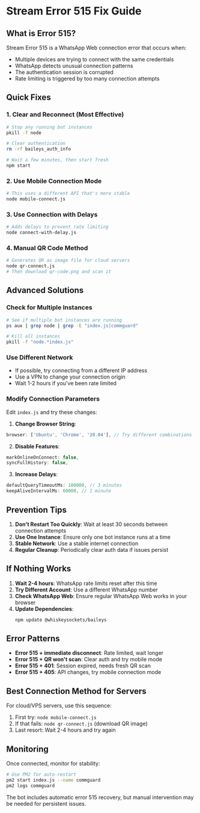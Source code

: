 # Stream Error 515 Fix Guide

## What is Error 515?

Stream Error 515 is a WhatsApp Web connection error that occurs when:
- Multiple devices are trying to connect with the same credentials
- WhatsApp detects unusual connection patterns
- The authentication session is corrupted
- Rate limiting is triggered by too many connection attempts

## Quick Fixes

### 1. Clear and Reconnect (Most Effective)
```bash
# Stop any running bot instances
pkill -f node

# Clear authentication
rm -rf baileys_auth_info

# Wait a few minutes, then start fresh
npm start
```

### 2. Use Mobile Connection Mode
```bash
# This uses a different API that's more stable
node mobile-connect.js
```

### 3. Use Connection with Delays
```bash
# Adds delays to prevent rate limiting
node connect-with-delay.js
```

### 4. Manual QR Code Method
```bash
# Generates QR as image file for cloud servers
node qr-connect.js
# Then download qr-code.png and scan it
```

## Advanced Solutions

### Check for Multiple Instances
```bash
# See if multiple bot instances are running
ps aux | grep node | grep -E "index.js|commguard"

# Kill all instances
pkill -f "node.*index.js"
```

### Use Different Network
- If possible, try connecting from a different IP address
- Use a VPN to change your connection origin
- Wait 1-2 hours if you've been rate limited

### Modify Connection Parameters
Edit `index.js` and try these changes:

1. **Change Browser String**:
```javascript
browser: ['Ubuntu', 'Chrome', '20.04'], // Try different combinations
```

2. **Disable Features**:
```javascript
markOnlineOnConnect: false,
syncFullHistory: false,
```

3. **Increase Delays**:
```javascript
defaultQueryTimeoutMs: 180000, // 3 minutes
keepAliveIntervalMs: 60000, // 1 minute
```

## Prevention Tips

1. **Don't Restart Too Quickly**: Wait at least 30 seconds between connection attempts
2. **Use One Instance**: Ensure only one bot instance runs at a time
3. **Stable Network**: Use a stable internet connection
4. **Regular Cleanup**: Periodically clear auth data if issues persist

## If Nothing Works

1. **Wait 2-4 hours**: WhatsApp rate limits reset after this time
2. **Try Different Account**: Use a different WhatsApp number
3. **Check WhatsApp Web**: Ensure regular WhatsApp Web works in your browser
4. **Update Dependencies**: 
   ```bash
   npm update @whiskeysockets/baileys
   ```

## Error Patterns

- **Error 515 + immediate disconnect**: Rate limited, wait longer
- **Error 515 + QR won't scan**: Clear auth and try mobile mode
- **Error 515 + 401**: Session expired, needs fresh QR scan
- **Error 515 + 405**: API changes, try mobile connection mode

## Best Connection Method for Servers

For cloud/VPS servers, use this sequence:
1. First try: `node mobile-connect.js`
2. If that fails: `node qr-connect.js` (download QR image)
3. Last resort: Wait 2-4 hours and try again

## Monitoring

Once connected, monitor for stability:
```bash
# Use PM2 for auto-restart
pm2 start index.js --name commguard
pm2 logs commguard
```

The bot includes automatic error 515 recovery, but manual intervention may be needed for persistent issues.